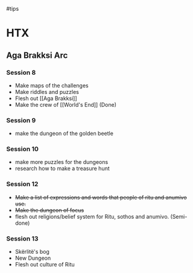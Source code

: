 #tips 
# HTX
## Aga Brakksi Arc
### Session 8
- Make maps of the challenges
- Make riddles and puzzles
- Flesh out [[Aga Brakksi]]
- Make the crew of [[World's End]] (Done)

### Session 9
- make the dungeon of the golden beetle

### Session 10
- make more puzzles for the dungeons
- research how to make a treasure hunt

### Session 12
- ~~Make a list of expressions and words that people of ritu and anumivo use.~~
- ~~Make the dungeon of focus~~
- flesh out religions/belief system for Ritu, sothos and anumivo. (Semi-done)

### Session 13
- Skërlitë's bog
- New Dungeon
- Flesh out culture of Ritu
